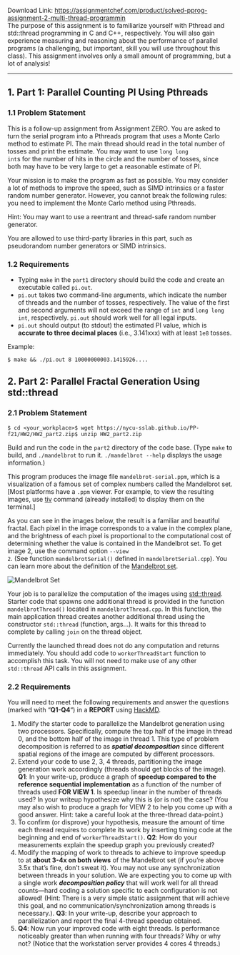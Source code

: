 Download Link: https://assignmentchef.com/product/solved-pprog-assignment-2-multi-thread-programmin
<br>
The purpose of this assignment is to familiarize yourself with Pthread and std::thread programming in C and C++, respectively. You will also gain experience measuring and reasoning about the performance of parallel programs (a challenging, but important, skill you will use throughout this class). This assignment involves only a small amount of programming, but a lot of analysis!

<hr>

<h2 id="1part1parallelcountingpiusingpthreads">1. Part 1: Parallel Counting PI Using Pthreads</h2>

<h3 id="11problemstatement">1.1 Problem Statement</h3>

This is a follow-up assignment from Assignment ZERO. You are asked to turn the serial program into a Pthreads program that uses a Monte Carlo method to estimate PI. The main thread should read in the total number of tosses and print the estimate. You may want to use <code>long long int</code>s for the number of hits in the circle and the number of tosses, since both may have to be very large to get a reasonable estimate of PI.

Your mission is to make the program as fast as possible. You may consider a lot of methods to improve the speed, such as SIMD intrinsics or a faster random number generator. However, you cannot break the following rules: you need to implement the Monte Carlo method using Pthreads.

Hint: You may want to use a reentrant and thread-safe random number generator.

You are allowed to use third-party libraries in this part, such as pseudorandom number generators or SIMD intrinsics.

<h3 id="12anamepart1_requirementsarequirements">1.2 <a name="part1_requirements"></a>Requirements</h3>

<ul>

 <li>Typing <code>make</code> in the <code>part1</code> directory should build the code and create an executable called <code>pi.out</code>.</li>

 <li><code>pi.out</code> takes two command-line arguments, which indicate the number of threads and the number of tosses, respectively. The value of the first and second arguments will not exceed the range of <code>int</code> and <code>long long int</code>, respectively. <code>pi.out</code> should work well for all legal inputs.</li>

 <li><code>pi.out</code> should output (to stdout) the estimated PI value, which is <strong>accurate to three decimal places</strong> (i.e., 3.141xxx) with at least <code>1e8</code> tosses.</li>

</ul>

Example:

<pre><code class="shell language-shell">$ make &amp;&amp; ./pi.out 8 10000000003.1415926....</code></pre>

<h2 id="2part2parallelfractalgenerationusingstdthread">2. Part 2: Parallel Fractal Generation Using std::thread</h2>

<h3 id="21problemstatement">2.1 Problem Statement</h3>

<pre><code class="shell language-shell">$ cd &lt;your_workplace&gt;$ wget https://nycu-sslab.github.io/PP-f21/HW2/HW2_part2.zip$ unzip HW2_part2.zip</code></pre>

Build and run the code in the <code>part2</code> directory of the code base. (Type <code>make</code> to build, and <code>./mandelbrot</code> to run it. <code>./mandelbrot --help</code> displays the usage information.)

This program produces the image file <code>mandelbrot-serial.ppm</code>, which is a visualization of a famous set of complex numbers called the Mandelbrot set. [Most platforms have a <code>.ppm</code> viewer. For example, to view the resulting images, use <a href="https://github.com/stefanhaustein/TerminalImageViewer.git" target="_blank" rel="noopener">tiv</a> command (already installed) to display them on the terminal.]

As you can see in the images below, the result is a familiar and beautiful fractal. Each pixel in the image corresponds to a value in the complex plane, and the brightness of each pixel is proportional to the computational cost of determining whether the value is contained in the Mandelbrot set. To get image 2, use the command option <code>--view 2</code>. (See function <code>mandelbrotSerial()</code> defined in <code>mandelbrotSerial.cpp</code>). You can learn more about the definition of the <a href="https://en.wikipedia.org/wiki/Mandelbrot_set" target="_blank" rel="noopener">Mandelbrot set</a>.

<img decoding="async" src="https://camo.githubusercontent.com/80f2e33b4e20f3f86809c6203402dc6807b389bc/687474703a2f2f67726170686963732e7374616e666f72642e6564752f636f75727365732f6373333438762d31382d77696e7465722f617373745f696d616765732f61737374312f6d616e64656c62726f745f76697a2e6a7067" alt="Mandelbrot Set">

Your job is to parallelize the computation of the images using <a href="https://en.cppreference.com/w/cpp/thread/thread" target="_blank" rel="noopener">std::thread</a>. Starter code that spawns one additional thread is provided in the function <code>mandelbrotThread()</code> located in <code>mandelbrotThread.cpp</code>. In this function, the main application thread creates another additional thread using the constructor <code>std::thread</code> (function, args…). It waits for this thread to complete by calling <code>join</code> on the thread object.

Currently the launched thread does not do any computation and returns immediately. You should add code to <code>workerThreadStart</code> function to accomplish this task. You will not need to make use of any other <code>std::thread</code> API calls in this assignment.

<h3 id="22requirements">2.2 Requirements</h3>

You will need to meet the following requirements and answer the questions (marked with “<strong>Q1-Q4</strong>“) in a <strong>REPORT</strong> using <a href="https://hackmd.io/" target="_blank" rel="noopener">HackMD</a>.

<ol>

 <li>Modify the starter code to parallelize the Mandelbrot generation using two processors. Specifically, compute the top half of the image in thread 0, and the bottom half of the image in thread 1. This type of problem decomposition is referred to as <strong><em>spatial decomposition</em></strong> since different spatial regions of the image are computed by different processors.</li>

 <li>Extend your code to use 2, 3, 4 threads, partitioning the image generation work accordingly (threads should get blocks of the image). <strong>Q1</strong>: In your write-up, produce a graph of <strong>speedup compared to the reference sequential implementation</strong> as a function of the number of threads used <strong>FOR VIEW 1</strong>. Is speedup linear in the number of threads used? In your writeup hypothesize why this is (or is not) the case? (You may also wish to produce a graph for VIEW 2 to help you come up with a good answer. Hint: take a careful look at the three-thread data-point.)</li>

 <li>To confirm (or disprove) your hypothesis, measure the amount of time each thread requires to complete its work by inserting timing code at the beginning and end of <code>workerThreadStart()</code>. <strong>Q2</strong>: How do your measurements explain the speedup graph you previously created?</li>

 <li>Modify the mapping of work to threads to achieve to improve speedup to at <strong>about 3-4x on both views</strong> of the Mandelbrot set (if you’re above 3.5x that’s fine, don’t sweat it). You may not use any synchronization between threads in your solution. We are expecting you to come up with a single work <strong><em>decomposition policy</em></strong> that will work well for all thread counts—hard coding a solution specific to each configuration is not allowed! (Hint: There is a very simple static assignment that will achieve this goal, and no communication/synchronization among threads is necessary.). <strong>Q3</strong>: In your write-up, describe your approach to parallelization and report the final 4-thread speedup obtained.</li>

 <li><strong>Q4</strong>: Now run your improved code with eight threads. Is performance noticeably greater than when running with four threads? Why or why not? (Notice that the workstation server provides 4 cores 4 threads.)</li>

</ol>